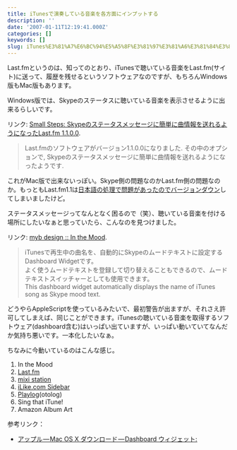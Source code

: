 ```yaml
---
title: iTunesで演奏している音楽を各方面にインプットする
description: ''
date: '2007-01-11T12:19:41.000Z'
categories: []
keywords: []
slug: iTunes%E3%81%A7%E6%BC%94%E5%A5%8F%E3%81%97%E3%81%A6%E3%81%84%E3%82%8B%E9%9F%B3%E6%A5%BD%E3%82%92%E5%90%84%E6%96%B9%E9%9D%A2%E3%81%AB%E3%82%A4%E3%83...
---
```

Last.fmというのは、知ってのとおり、iTunesで聴いている音楽をLast.fm(サイト)に送って、履歴を残せるというソフトウェアなのですが、もちろんWindows版もMac版もあります。

Windows版では、Skypeのステータスに聴いている音楽を表示させるように出来るらしいです。

リンク: [Small Steps: Skypeのステータスメッセージに簡単に曲情報を送れるようになったLast.fm 1.1.0.0](http://smallsteps06.blogspot.com/2006/12/skypelastfm-1100.html "Small Steps: Skypeのステータスメッセージに簡単に曲情報を送れるようになったLast.fm 1.1.0.0").

> Last.fmのソフトウェアがバージョン1.1.0.0になりました. その中のオプションで, Skypeのステータスメッセージに簡単に曲情報を送れるようになったようです.

これがMac版で出来ないっぽい。Skype側の問題なのかLast.fm側の問題なのか。もっともLast.fm1.1は[日本語の処理で問題があったのでバージョンダウン](http://blog.qli.jp/2007/01/lastfm_software_a314.html)してしまいましたけど。

ステータスメッセージってなんとなく困るので（笑）、聴いている音楽を付ける場所にしたいなぁと思っていたら、こんなのを見つけました。

リンク: [myb design :: In the Mood](http://www.mybdesign.com/itm/index.html "myb design :: In the Mood").

> iTunesで再生中の曲名を、自動的にSkypeのムードテキストに設定するDashboard Widgetです。  
> よく使うムードテキストを登録して切り替えることもできるので、ムードテキストスイッチャーとしても使用できます。  
> This dashboard widget automatically displays the name of iTunes song as Skype mood text.

どうやらAppleScriptを使っているみたいで、最初警告が出ますが、それさえ許可してしまえば、同じことができます。iTunesの聴いている音楽を取得するソフトウェア(dashboard含む)はいっぱい出ていますが、いっぱい動いていてなんだか気持ち悪いです。一本化したいなぁ。

ちなみに今動いているのはこんな感じ。

1.  In the Mood
2.  [Last.fm](http://Last.fm/)
3.  [mixi station](http://mixi.jp/)
4.  [iLike.com Sidebar](http://ilike.com/)
5.  [Playlog](http://playlog.jp/)(otolog)
6.  Sing that iTune!
7.  Amazon Album Art

参考リンク：

*   [アップル — Mac OS X ダウンロード — Dashboard ウィジェット:](http://www.apple.com/jp/downloads/dashboard/)